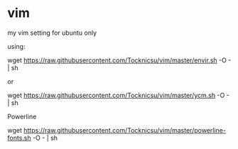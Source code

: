 # vim
my vim setting for ubuntu only

using:

wget https://raw.githubusercontent.com/Tocknicsu/vim/master/envir.sh -O - | sh

or 

wget https://raw.githubusercontent.com/Tocknicsu/vim/master/ycm.sh -O - | sh

Powerline

wget https://raw.githubusercontent.com/Tocknicsu/vim/master/powerline-fonts.sh -O - | sh
